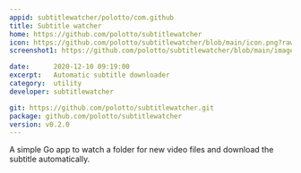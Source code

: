 ```yaml
---
appid: subtitlewatcher/polotto/com.github
title: Subtitle watcher
home: https://github.com/polotto/subtitlewatcher
icon: https://github.com/polotto/subtitlewatcher/blob/main/icon.png?raw=true
screenshot1: https://github.com/polotto/subtitlewatcher/blob/main/images/screen1.png?raw=true

date:      2020-12-10 09:19:00
excerpt:   Automatic subtitle downloader
category:  utility
developer: subtitlewatcher

git: https://github.com/polotto/subtitlewatcher.git
package: github.com/polotto/subtitlewatcher
version: v0.2.0
---
```


A simple Go app to watch a folder for new video files and download the subtitle automatically.



